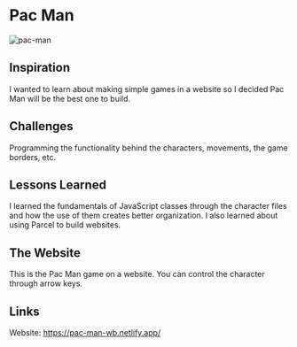 # Pac Man

![pac-man](https://github.com/user-attachments/assets/a2e277e3-f9e8-439d-96bc-f31901f12150)

## Inspiration

I wanted to learn about making simple games in a website so I decided Pac Man will be the best one to build.

## Challenges

Programming the functionality behind the characters, movements, the game borders, etc.

## Lessons Learned

I learned the fundamentals of JavaScript classes through the character files and how the use of them creates better organization. I also learned about using Parcel to build websites.

## The Website

This is the Pac Man game on a website. You can control the character through arrow keys.

## Links

Website: https://pac-man-wb.netlify.app/
